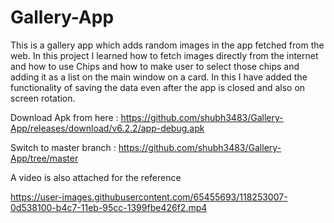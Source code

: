 # Gallery-App

This is a gallery app which adds random images in the app fetched from the web. In this project I learned how to fetch images directly from the internet and how to use Chips and how to make user to select those chips and adding it as a list on the main window on a card. In this I have added the functionality of saving the data even after the app is closed and also on screen rotation.

Download Apk from here : https://github.com/shubh3483/Gallery-App/releases/download/v6.2.2/app-debug.apk

Switch to master branch : https://github.com/shubh3483/Gallery-App/tree/master

A video is also attached for the reference 

https://user-images.githubusercontent.com/65455693/118253007-0d538100-b4c7-11eb-95cc-1399fbe426f2.mp4
